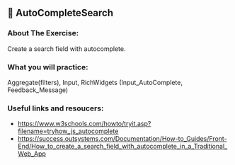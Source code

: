 ## :ledger: AutoCompleteSearch

### About The Exercise:

Create a search field with autocomplete.

### What you will practice:

Aggregate(filters), Input, RichWidgets (Input_AutoComplete, Feedback_Message)

### Useful links and resoucers:

- https://www.w3schools.com/howto/tryit.asp?filename=tryhow_js_autocomplete
- https://success.outsystems.com/Documentation/How-to_Guides/Front-End/How_to_create_a_search_field_with_autocomplete_in_a_Traditional_Web_App
